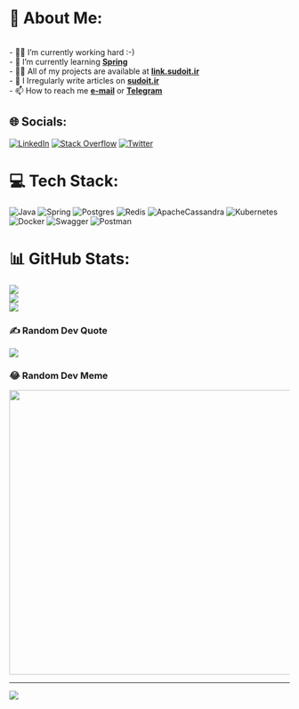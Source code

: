 # 💫 About Me:
<br>- 👨‍💻 I’m currently working hard :-)<br>- 🌱 I’m currently learning [**Spring**](https://spring.io/)<br>- 👨‍💻 All of my projects are available at [**link.sudoit.ir**](https://link.sudoit.ir/)<br>- 📝 I Irregularly write articles on [**sudoit.ir**](https://sudoit.ir/)<br>- 📫 How to reach me [**e-mail**](mailto:sudoit.ir@gmail.com) or [**Telegram**](https://t.me/sudoit_ir)


## 🌐 Socials:
[![LinkedIn](https://img.shields.io/badge/LinkedIn-%230077B5.svg?logo=linkedin&logoColor=white)](https://linkedin.com/in/mahdiamirabdolahi) [![Stack Overflow](https://img.shields.io/badge/-Stackoverflow-FE7A16?logo=stack-overflow&logoColor=white)](https://stackoverflow.com/users/17410589) [![Twitter](https://img.shields.io/badge/Twitter-%231DA1F2.svg?logo=Twitter&logoColor=white)](https://twitter.com/sudoit_) 

# 💻 Tech Stack:
![Java](https://img.shields.io/badge/java-%23ED8B00.svg?style=for-the-badge&logo=java&logoColor=white) ![Spring](https://img.shields.io/badge/spring-%236DB33F.svg?style=for-the-badge&logo=spring&logoColor=white) ![Postgres](https://img.shields.io/badge/postgres-%23316192.svg?style=for-the-badge&logo=postgresql&logoColor=white) ![Redis](https://img.shields.io/badge/redis-%23DD0031.svg?style=for-the-badge&logo=redis&logoColor=white) ![ApacheCassandra](https://img.shields.io/badge/cassandra-%231287B1.svg?style=for-the-badge&logo=apache-cassandra&logoColor=white) ![Kubernetes](https://img.shields.io/badge/kubernetes-%23326ce5.svg?style=for-the-badge&logo=kubernetes&logoColor=white) ![Docker](https://img.shields.io/badge/docker-%230db7ed.svg?style=for-the-badge&logo=docker&logoColor=white) ![Swagger](https://img.shields.io/badge/-Swagger-%23Clojure?style=for-the-badge&logo=swagger&logoColor=white) ![Postman](https://img.shields.io/badge/Postman-FF6C37?style=for-the-badge&logo=postman&logoColor=white)
# 📊 GitHub Stats:
![](https://github-readme-stats.vercel.app/api?username=sudoit-ir&theme=dracula&hide_border=true&include_all_commits=false&count_private=false)<br/>
![](https://github-readme-streak-stats.herokuapp.com/?user=sudoit-ir&theme=dracula&hide_border=true)<br/>
![](https://github-readme-stats.vercel.app/api/top-langs/?username=sudoit-ir&theme=dracula&hide_border=true&include_all_commits=false&count_private=false&layout=compact)

### ✍️ Random Dev Quote
![](https://quotes-github-readme.vercel.app/api?type=horizontal&theme=tokyonight)

### 😂 Random Dev Meme
<img src="https://random-memer.herokuapp.com/" width="512px"/>

---
[![](https://visitcount.itsvg.in/api?id=sudoit-ir&icon=5&color=1)](https://visitcount.itsvg.in)
